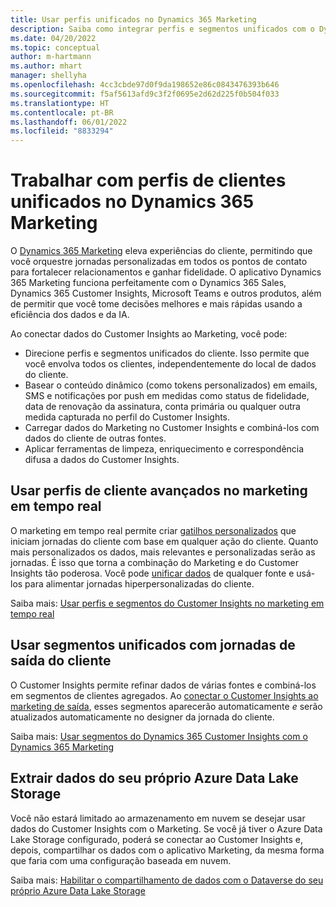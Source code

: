 ```yaml
---
title: Usar perfis unificados no Dynamics 365 Marketing
description: Saiba como integrar perfis e segmentos unificados com o Dynamics 365 Marketing.
ms.date: 04/20/2022
ms.topic: conceptual
author: m-hartmann
ms.author: mhart
manager: shellyha
ms.openlocfilehash: 4cc3cbde97d0f9da198652e86c0843476393b646
ms.sourcegitcommit: f5af5613afd9c3f2f0695e2d62d225f0b504f033
ms.translationtype: HT
ms.contentlocale: pt-BR
ms.lasthandoff: 06/01/2022
ms.locfileid: "8833294"
---
```

# <a name="work-with-unified-customer-profiles-in-dynamics-365-marketing"></a>Trabalhar com perfis de clientes unificados no Dynamics 365 Marketing

O [Dynamics 365 Marketing](/dynamics365/marketing/overview) eleva experiências do cliente, permitindo que você orquestre jornadas personalizadas em todos os pontos de contato para fortalecer relacionamentos e ganhar fidelidade. O aplicativo Dynamics 365 Marketing funciona perfeitamente com o Dynamics 365 Sales, Dynamics 365 Customer Insights, Microsoft Teams e outros produtos, além de permitir que você tome decisões melhores e mais rápidas usando a eficiência dos dados e da IA.

Ao conectar dados do Customer Insights ao Marketing, você pode:

- Direcione perfis e segmentos unificados do cliente. Isso permite que você envolva todos os clientes, independentemente do local de dados do cliente.
- Basear o conteúdo dinâmico (como tokens personalizados) em emails, SMS e notificações por push em medidas como status de fidelidade, data de renovação da assinatura, conta primária ou qualquer outra medida capturada no perfil do Customer Insights.
- Carregar dados do Marketing no Customer Insights e combiná-los com dados do cliente de outras fontes.
- Aplicar ferramentas de limpeza, enriquecimento e correspondência difusa a dados do Customer Insights.

## <a name="use-rich-customer-profiles-in-real-time-marketing"></a>Usar perfis de cliente avançados no marketing em tempo real

O marketing em tempo real permite criar [gatilhos personalizados](/dynamics365/marketing/real-time-marketing-custom-triggers) que iniciam jornadas do cliente com base em qualquer ação do cliente. Quanto mais personalizados os dados, mais relevantes e personalizadas serão as jornadas. É isso que torna a combinação do Marketing e do Customer Insights tão poderosa. Você pode [unificar dados](data-unification.md) de qualquer fonte e usá-los para alimentar jornadas hiperpersonalizadas do cliente.

Saiba mais: [Usar perfis e segmentos do Customer Insights no marketing em tempo real](/dynamics365/marketing/real-time-marketing-ci-profile)

## <a name="use-unified-segments-with-outbound-customer-journeys"></a>Usar segmentos unificados com jornadas de saída do cliente

O Customer Insights permite refinar dados de várias fontes e combiná-los em segmentos de clientes agregados. Ao [conectar o Customer Insights ao marketing de saída](export-dynamics365-marketing.md), esses segmentos aparecerão automaticamente *e* serão atualizados automaticamente no designer da jornada do cliente.

Saiba mais: [Usar segmentos do Dynamics 365 Customer Insights com o Dynamics 365 Marketing](/dynamics365/marketing/customer-insights-segments)

## <a name="pull-data-from-your-own-azure-data-lake-storage"></a>Extrair dados do seu próprio Azure Data Lake Storage

Você não estará limitado ao armazenamento em nuvem se desejar usar dados do Customer Insights com o Marketing. Se você já tiver o Azure Data Lake Storage configurado, poderá se conectar ao Customer Insights e, depois, compartilhar os dados com o aplicativo Marketing, da mesma forma que faria com uma configuração baseada em nuvem.

Saiba mais: [Habilitar o compartilhamento de dados com o Dataverse do seu próprio Azure Data Lake Storage](customer-insights-dataverse.md#enable-data-sharing-with-dataverse-from-your-own-azure-data-lake-storage-preview)

